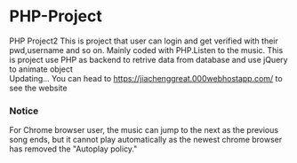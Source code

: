 # PHP-Project
PHP Project2
This is project that user can login and get verified with their pwd,username and so on.
Mainly coded with PHP.Listen to the music. This is project use PHP as backend to retrive data from database and use jQuery to animate object  
Updating...
You can head to https://jiachenggreat.000webhostapp.com/ to see the website
### Notice
For Chrome browser user, the music can jump to the next as the previous song ends, but it cannot play automatically as the newest chrome browser has removed the "Autoplay policy."
